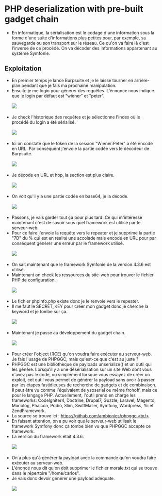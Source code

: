 # PHP deserialization with pre-built gadget chain
- En informatique, la sérialisation est le codage d'une information sous la forme d'une suite d'informations plus petites pour, par exemple, sa sauvegarde ou son transport sur le réseau. Ce qu'on va faire là c'est l'inverse de ce procédé. On va décoder des informations appartenant au système Symfonie.<br/>
## Exploitation
- En premier temps je lance Burpsuite et je le laisse tourner en arrière-plan pendant que je fais ma prochaine manipulation.<br/>
- Ensuite je me login pour générer des requêtes. L'énnonce nous indique que le login par défaut est "wiener" et "peter".<br/><br/>
<img src="https://media.discordapp.net/attachments/768928242467340328/770030149490966548/unknown.png"/><br/><br/>
- Je check l'historique des requêtes et je sélectionne l'index où le procédé du login a été sérialisé.<br/><br/>
<img src="https://media.discordapp.net/attachments/768928242467340328/770031231060017192/unknown.png?width=1195&height=890"/><br/><br/>
- Ici on constate que le token de la session "Wiener:Peter" a été encodé en URL. Par conséquent j'envoie la partie codée vers le décodeur de Burpsuite.<br/><br/>
<img src="https://media.discordapp.net/attachments/768928242467340328/770032331141677066/unknown.png"/><br/><br/>
- Je décode en URL et hop, la section est plus claire.<br/><br/>
<img src="https://media.discordapp.net/attachments/768928242467340328/770033158891503656/unknown.png"/><br/><br/>
- On voit qu'il y a une partie codée en base64, je la décode.<br/><br/>
<img src="https://media.discordapp.net/attachments/768928242467340328/770033590125199370/unknown.png"/><br/><br/>
- Passons, je vais garder tout ça pour plus tard. Ce qui m'intéresse maintenant c'est de savoir sous quel framework est utilisé par le serveur-web.<br/>
- Pour ce faire j'envoie la requête vers le repeater et je supprime la partie "7D" du % qui est en réalité une accolade mais encodé en URL pour par conséquent générer une erreur par le framework utilisé.<br/><br/>
<img src="https://media.discordapp.net/attachments/768928242467340328/770310427426684979/unknown.png"/><br/><br/>
- On sait maintenant que le framework Symfonie de la version 4.3.6 est utilisé.<br/>
- Maintenant on check les ressources du site-web pour trouver le fichier PHP de configuration.<br/><br/>
<img src="https://media.discordapp.net/attachments/768928242467340328/770311153867554927/unknown.png"/><br/><br/>
- Le fichier phpinfo.php existe donc je le renvoie vers le repeater.<br/>
- Il me faut le SECRET_KEY pour créer mon gadget donc je cherche la keyword et je tombe sur ça.<br/><br/>
<img src="https://media.discordapp.net/attachments/768928242467340328/770312787452493834/unknown.png?width=1095&height=630"/><br/><br/>
- Maintenant je passe au développement du gadget chain.<br/><br/>
<img src="https://media.discordapp.net/attachments/768928242467340328/770316142191181834/unknown.png"/><br/><br/>
- Pour créer l'object (RCE) qu'on voudra faire exécuter au serveur-web. Je fais l'usage de PHPGGC, mais qu'est-ce que c'est au juste ?<br/>
- PHPGGC est une bibliothèque de payloads unserialize() et un outil qui les génère. Lorsqu'il y a une désérialisation sur un site Web dont vous n'avez pas le code, ou simplement lorsque vous essayez de créer un exploit, cet outil vous permet de générer la payload sans avoir à passer par les étapes fastidieuses de recherche de gadgets et de combinaison. Il peut être vu comme l'équivalent de ysoserial ou même frohoff, mais ce pour le langage PHP. Actuellement, l'outil prend en charge les frameworks: CodeIgniter4, Doctrine, Drupal7, Guzzle, Laravel, Magento, Monolog, Phalcon, Podio, Slim, SwiftMailer, Symfony, Wordpress, Yii et ZendFramework.<br/>
- La source se trouve ici : https://github.com/ambionics/phpggc.<br/>
- En faisant attention, on a pu voir que le serveur-web utilisait le framework Symfony donc ça tombe bien vu que PHPGGC accepte ce framework.<br/>
- La version du framework était 4.3.6.<br/><br/>
<img src="https://media.discordapp.net/attachments/768928242467340328/770318095209725952/unknown.png"/><br/><br/>
- On a plus qu'à générer la payload avec la commande qu'on voudra faire exécuter au serveur-web.<br/>
- L'énoncé nous dit qu'on doit supprimer le fichier morale.txt qui se trouve dans le répertoire "/home/carlos".<br/>
- Je vais donc devoir générer une payload adéquate.<br/><br/>
<img src="https://media.discordapp.net/attachments/768928242467340328/770319551245582336/unknown.png"/><br/><br/>
